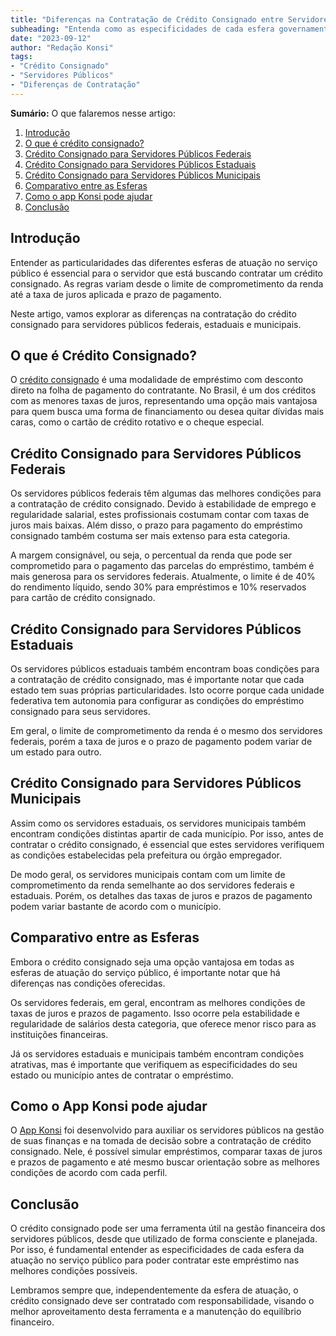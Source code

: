```yaml
---
title: "Diferenças na Contratação de Crédito Consignado entre Servidores Públicos Federais, Estaduais e Municipais"
subheading: "Entenda como as especificidades de cada esfera governamental influenciam as condições de contratação do crédito consignado."
date: "2023-09-12"
author: "Redação Konsi"
tags:
- "Crédito Consignado"
- "Servidores Públicos"
- "Diferenças de Contratação"
---
```


**Sumário:**
O que falaremos nesse artigo:
1. [Introdução](#introducao)
2. [O que é crédito consignado?](#creditoconsignado)
3. [Crédito Consignado para Servidores Públicos Federais](#federais)
4. [Crédito Consignado para Servidores Públicos Estaduais](#estaduais)
5. [Crédito Consignado para Servidores Públicos Municipais](#municipais)
6. [Comparativo entre as Esferas](#comparativo)
7. [Como o app Konsi pode ajudar](#appkonsi)
8. [Conclusão](#conclusao)

## Introdução<a name="introducao"></a>

Entender as particularidades das diferentes esferas de atuação no serviço público é essencial para o servidor que está buscando contratar um crédito consignado. As regras variam desde o limite de comprometimento da renda até a taxa de juros aplicada e prazo de pagamento. 

Neste artigo, vamos explorar as diferenças na contratação do crédito consignado para servidores públicos federais, estaduais e municipais. 

## O que é Crédito Consignado?<a name="creditoconsignado"></a>

O [crédito consignado](https://konsi.com.br/postagens/o-que-e-credito-consignado) é uma modalidade de empréstimo com desconto direto na folha de pagamento do contratante. No Brasil, é um dos créditos com as menores taxas de juros, representando uma opção mais vantajosa para quem busca uma forma de financiamento ou desea quitar dívidas mais caras, como o cartão de crédito rotativo e o cheque especial.

## Crédito Consignado para Servidores Públicos Federais<a name="federais"></a>

Os servidores públicos federais têm algumas das melhores condições para a contratação de crédito consignado. Devido à estabilidade de emprego e regularidade salarial, estes profissionais costumam contar com taxas de juros mais baixas. Além disso, o prazo para pagamento do empréstimo consignado também costuma ser mais extenso para esta categoria. 

A margem consignável, ou seja, o percentual da renda que pode ser comprometido para o pagamento das parcelas do empréstimo, também é mais generosa para os servidores federais. Atualmente, o limite é de 40% do rendimento líquido, sendo 30% para empréstimos e 10% reservados para cartão de crédito consignado.

## Crédito Consignado para Servidores Públicos Estaduais<a name="estaduais"></a>

Os servidores públicos estaduais também encontram boas condições para a contratação de crédito consignado, mas é importante notar que cada estado tem suas próprias particularidades. Isto ocorre porque cada unidade federativa tem autonomia para configurar as condições do empréstimo consignado para seus servidores. 

Em geral, o limite de comprometimento da renda é o mesmo dos servidores federais, porém a taxa de juros e o prazo de pagamento podem variar de um estado para outro.

## Crédito Consignado para Servidores Públicos Municipais<a name="municipais"></a>

Assim como os servidores estaduais, os servidores municipais também encontram condições distintas apartir de cada município. Por isso, antes de contratar o crédito consignado, é essencial que estes servidores verifiquem as condições estabelecidas pela prefeitura ou órgão empregador.

De modo geral, os servidores municipais contam com um limite de comprometimento da renda semelhante ao dos servidores federais e estaduais. Porém, os detalhes das taxas de juros e prazos de pagamento podem variar bastante de acordo com o município.

## Comparativo entre as Esferas<a name="comparativo"></a>

Embora o crédito consignado seja uma opção vantajosa em todas as esferas de atuação do serviço público, é importante notar que há diferenças nas condições oferecidas.

Os servidores federais, em geral, encontram as melhores condições de taxas de juros e prazos de pagamento. Isso ocorre pela estabilidade e regularidade de salários desta categoria, que oferece menor risco para as instituições financeiras.

Já os servidores estaduais e municipais também encontram condições atrativas, mas é importante que verifiquem as especificidades do seu estado ou município antes de contratar o empréstimo.

## Como o App Konsi pode ajudar<a name="appkonsi"></a>

O [App Konsi](https://konsi.com.br/download-app) foi desenvolvido para auxiliar os servidores públicos na gestão de suas finanças e na tomada de decisão sobre a contratação de crédito consignado. Nele, é possível simular empréstimos, comparar taxas de juros e prazos de pagamento e até mesmo buscar orientação sobre as melhores condições de acordo com cada perfil. 

## Conclusão<a name="conclusao"></a>

O crédito consignado pode ser uma ferramenta útil na gestão financeira dos servidores públicos, desde que utilizado de forma consciente e planejada. Por isso, é fundamental entender as especificidades de cada esfera da atuação no serviço público para poder contratar este empréstimo nas melhores condições possíveis. 

Lembramos sempre que, independentemente da esfera de atuação, o crédito consignado deve ser contratado com responsabilidade, visando o melhor aproveitamento desta ferramenta e a manutenção do equilíbrio financeiro.